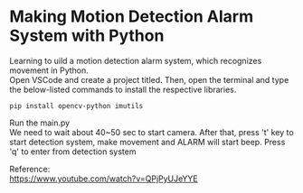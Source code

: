 # Making Motion Detection Alarm System with Python
Learning to uild a motion detection alarm system, which recognizes movement in Python.  
Open VSCode and create a project titled.
Then, open the terminal and type the below-listed commands to install the respective libraries.  
```
pip install opencv-python imutils
```
Run the main.py  
We need to wait about 40~50 sec to start camera.
After that, press 't' key to start detection system, make movement and ALARM will start beep.
Press 'q' to enter from detection system

Reference:  
https://www.youtube.com/watch?v=QPjPyUJeYYE